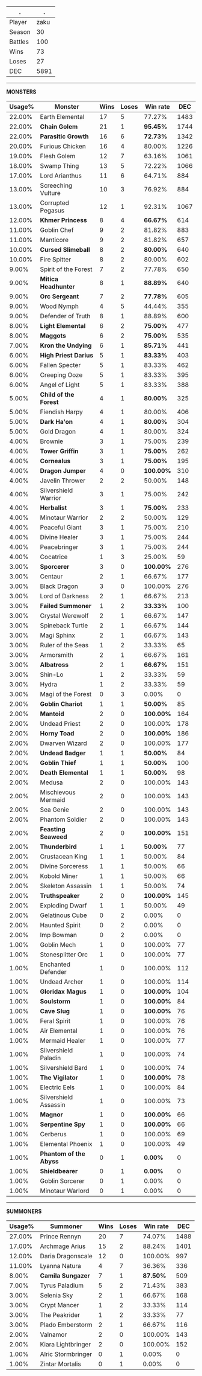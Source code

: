 .|.
|-|-
Player|zaku
Season|30
Battles|100
Wins|73
Loses|27
DEC|5891

---
**MONSTERS**

Usage%|Monster|Wins|Loses|Win rate|DEC|
-|-|-|-|-|-|
22.00%|Earth Elemental|17|5|77.27%|1483|
22.00%|**Chain Golem**|21|1|**95.45%**|1744|
22.00%|**Parasitic Growth**|16|6|**72.73%**|1342|
20.00%|Furious Chicken|16|4|80.00%|1226|
19.00%|Flesh Golem|12|7|63.16%|1061|
18.00%|Swamp Thing|13|5|72.22%|1066|
17.00%|Lord Arianthus|11|6|64.71%|884|
13.00%|Screeching Vulture|10|3|76.92%|884|
13.00%|Corrupted Pegasus|12|1|92.31%|1067|
12.00%|**Khmer Princess**|8|4|**66.67%**|614|
11.00%|Goblin Chef|9|2|81.82%|883|
11.00%|Manticore|9|2|81.82%|657|
10.00%|**Cursed Slimeball**|8|2|**80.00%**|640|
10.00%|Fire Spitter|8|2|80.00%|602|
9.00%|Spirit of the Forest|7|2|77.78%|650|
9.00%|**Mitica Headhunter**|8|1|**88.89%**|640|
9.00%|**Orc Sergeant**|7|2|**77.78%**|605|
9.00%|Wood Nymph|4|5|44.44%|355|
9.00%|Defender of Truth|8|1|88.89%|600|
8.00%|**Light Elemental**|6|2|**75.00%**|477|
8.00%|**Maggots**|6|2|**75.00%**|535|
7.00%|**Kron the Undying**|6|1|**85.71%**|441|
6.00%|**High Priest Darius**|5|1|**83.33%**|403|
6.00%|Fallen Specter|5|1|83.33%|462|
6.00%|Creeping Ooze|5|1|83.33%|395|
6.00%|Angel of Light|5|1|83.33%|388|
5.00%|**Child of the Forest**|4|1|**80.00%**|325|
5.00%|Fiendish Harpy|4|1|80.00%|406|
5.00%|**Dark Ha'on**|4|1|**80.00%**|304|
5.00%|Gold Dragon|4|1|80.00%|324|
4.00%|Brownie|3|1|75.00%|239|
4.00%|**Tower Griffin**|3|1|**75.00%**|262|
4.00%|**Cornealus**|3|1|**75.00%**|195|
4.00%|**Dragon Jumper**|4|0|**100.00%**|310|
4.00%|Javelin Thrower|2|2|50.00%|148|
4.00%|Silvershield Warrior|3|1|75.00%|242|
4.00%|**Herbalist**|3|1|**75.00%**|233|
4.00%|Minotaur Warrior|2|2|50.00%|129|
4.00%|Peaceful Giant|3|1|75.00%|210|
4.00%|Divine Healer|3|1|75.00%|244|
4.00%|Peacebringer|3|1|75.00%|244|
4.00%|Cocatrice|1|3|25.00%|59|
3.00%|**Sporcerer**|3|0|**100.00%**|276|
3.00%|Centaur|2|1|66.67%|177|
3.00%|Black Dragon|3|0|100.00%|276|
3.00%|Lord of Darkness|2|1|66.67%|213|
3.00%|**Failed Summoner**|1|2|**33.33%**|100|
3.00%|Crystal Werewolf|2|1|66.67%|147|
3.00%|Spineback Turtle|2|1|66.67%|144|
3.00%|Magi Sphinx|2|1|66.67%|143|
3.00%|Ruler of the Seas|1|2|33.33%|65|
3.00%|Armorsmith|2|1|66.67%|161|
3.00%|**Albatross**|2|1|**66.67%**|151|
3.00%|Shin-Lo|1|2|33.33%|59|
3.00%|Hydra|1|2|33.33%|59|
3.00%|Magi of the Forest|0|3|0.00%|0|
2.00%|**Goblin Chariot**|1|1|**50.00%**|85|
2.00%|**Mantoid**|2|0|**100.00%**|164|
2.00%|Undead Priest|2|0|100.00%|178|
2.00%|**Horny Toad**|2|0|**100.00%**|186|
2.00%|Dwarven Wizard|2|0|100.00%|177|
2.00%|**Undead Badger**|1|1|**50.00%**|84|
2.00%|**Goblin Thief**|1|1|**50.00%**|100|
2.00%|**Death Elemental**|1|1|**50.00%**|98|
2.00%|Medusa|2|0|100.00%|143|
2.00%|Mischievous Mermaid|2|0|100.00%|143|
2.00%|Sea Genie|2|0|100.00%|143|
2.00%|Phantom Soldier|2|0|100.00%|143|
2.00%|**Feasting Seaweed**|2|0|**100.00%**|151|
2.00%|**Thunderbird**|1|1|**50.00%**|77|
2.00%|Crustacean King|1|1|50.00%|84|
2.00%|Divine Sorceress|1|1|50.00%|66|
2.00%|Kobold Miner|1|1|50.00%|66|
2.00%|Skeleton Assassin|1|1|50.00%|74|
2.00%|**Truthspeaker**|2|0|**100.00%**|145|
2.00%|Exploding Dwarf|1|1|50.00%|49|
2.00%|Gelatinous Cube|0|2|0.00%|0|
2.00%|Haunted Spirit|0|2|0.00%|0|
2.00%|Imp Bowman|0|2|0.00%|0|
1.00%|Goblin Mech|1|0|100.00%|77|
1.00%|Stonesplitter Orc|1|0|100.00%|77|
1.00%|Enchanted Defender|1|0|100.00%|112|
1.00%|Undead Archer|1|0|100.00%|114|
1.00%|**Gloridax Magus**|1|0|**100.00%**|104|
1.00%|**Soulstorm**|1|0|**100.00%**|84|
1.00%|**Cave Slug**|1|0|**100.00%**|76|
1.00%|Feral Spirit|1|0|100.00%|76|
1.00%|Air Elemental|1|0|100.00%|76|
1.00%|Mermaid Healer|1|0|100.00%|77|
1.00%|Silvershield Paladin|1|0|100.00%|74|
1.00%|Silvershield Bard|1|0|100.00%|74|
1.00%|**The Vigilator**|1|0|**100.00%**|78|
1.00%|Electric Eels|1|0|100.00%|84|
1.00%|Silvershield Assassin|1|0|100.00%|73|
1.00%|**Magnor**|1|0|**100.00%**|66|
1.00%|**Serpentine Spy**|1|0|**100.00%**|66|
1.00%|Cerberus|1|0|100.00%|69|
1.00%|Elemental Phoenix|1|0|100.00%|49|
1.00%|**Phantom of the Abyss**|0|1|**0.00%**|0|
1.00%|**Shieldbearer**|0|1|**0.00%**|0|
1.00%|Goblin Sorcerer|0|1|0.00%|0|
1.00%|Minotaur Warlord|0|1|0.00%|0|

---
**SUMMONERS**

Usage%|Summoner|Wins|Loses|Win rate|DEC|
-|-|-|-|-|-|
27.00%|Prince Rennyn|20|7|74.07%|1488|
17.00%|Archmage Arius|15|2|88.24%|1401|
12.00%|Daria Dragonscale|12|0|100.00%|997|
11.00%|Lyanna Natura|4|7|36.36%|336|
8.00%|**Camila Sungazer**|7|1|**87.50%**|509|
7.00%|Tyrus Paladium|5|2|71.43%|383|
3.00%|Selenia Sky|2|1|66.67%|168|
3.00%|Crypt Mancer|1|2|33.33%|114|
3.00%|The Peakrider|1|2|33.33%|77|
3.00%|Plado Emberstorm|2|1|66.67%|116|
2.00%|Valnamor|2|0|100.00%|143|
2.00%|Kiara Lightbringer|2|0|100.00%|152|
1.00%|Alric Stormbringer|0|1|0.00%|0|
1.00%|Zintar Mortalis|0|1|0.00%|0|
